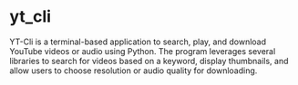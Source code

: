 # yt_cli
YT-Cli is a terminal-based application to search, play, and download YouTube videos or audio using Python. The program leverages several libraries to search for videos based on a keyword, display thumbnails, and allow users to choose resolution or audio quality for downloading.
